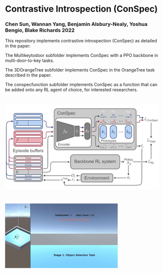 


# Contrastive Introspection (ConSpec) 

### Chen Sun, Wannan Yang, Benjamin Alsbury-Nealy, Yoshua Bengio, Blake Richards 2022

This repository implements contrastive introspection (ConSpec) as detailed in the paper: 

The Multikeytodoor subfolder implements ConSpec with a PPO backbone in multi-door-to-key tasks. 

The 3DOrangeTree subfolder implements ConSpec in the OrangeTree task described in the paper.

The conspecfunction subfolder implements ConSpec as a function that can be added onto any RL agent of choice, for interested researchers. 

# ![conspeccartoon](Diagram.png)
# ![movie](Movietask.gif)

